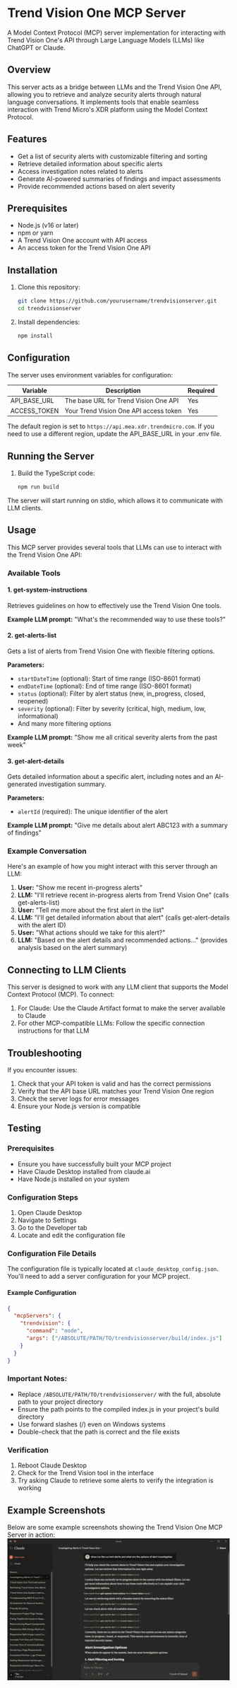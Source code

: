 # Trend Vision One MCP Server

A Model Context Protocol (MCP) server implementation for interacting with Trend Vision One's API through Large Language Models (LLMs) like ChatGPT or Claude.

## Overview

This server acts as a bridge between LLMs and the Trend Vision One API, allowing you to retrieve and analyze security alerts through natural language conversations. It implements tools that enable seamless interaction with Trend Micro's XDR platform using the Model Context Protocol.

## Features

- Get a list of security alerts with customizable filtering and sorting
- Retrieve detailed information about specific alerts
- Access investigation notes related to alerts
- Generate AI-powered summaries of findings and impact assessments
- Provide recommended actions based on alert severity

## Prerequisites

- Node.js (v16 or later)
- npm or yarn
- A Trend Vision One account with API access
- An access token for the Trend Vision One API

## Installation

1. Clone this repository:

   ```bash
   git clone https://github.com/yourusername/trendvisionserver.git
   cd trendvisionserver
   ```

2. Install dependencies:

   ```bash
   npm install
   ```

## Configuration

The server uses environment variables for configuration:

| Variable     | Description                            | Required |
| ------------ | -------------------------------------- | -------- |
| API_BASE_URL | The base URL for Trend Vision One API  | Yes      |
| ACCESS_TOKEN | Your Trend Vision One API access token | Yes      |

The default region is set to `https://api.mea.xdr.trendmicro.com`. If you need to use a different region, update the API_BASE_URL in your .env file.

## Running the Server

1. Build the TypeScript code:

   ```bash
   npm run build
   ```

The server will start running on stdio, which allows it to communicate with LLM clients.

## Usage

This MCP server provides several tools that LLMs can use to interact with the Trend Vision One API:

### Available Tools

#### 1. get-system-instructions

Retrieves guidelines on how to effectively use the Trend Vision One tools.

**Example LLM prompt:**
"What's the recommended way to use these tools?"

#### 2. get-alerts-list

Gets a list of alerts from Trend Vision One with flexible filtering options.

**Parameters:**

- `startDateTime` (optional): Start of time range (ISO-8601 format)
- `endDateTime` (optional): End of time range (ISO-8601 format)
- `status` (optional): Filter by alert status (new, in_progress, closed, reopened)
- `severity` (optional): Filter by severity (critical, high, medium, low, informational)
- And many more filtering options

**Example LLM prompt:**
"Show me all critical severity alerts from the past week"

#### 3. get-alert-details

Gets detailed information about a specific alert, including notes and an AI-generated investigation summary.

**Parameters:**

- `alertId` (required): The unique identifier of the alert

**Example LLM prompt:**
"Give me details about alert ABC123 with a summary of findings"

### Example Conversation

Here's an example of how you might interact with this server through an LLM:

1. **User:** "Show me recent in-progress alerts"
2. **LLM:** "I'll retrieve recent in-progress alerts from Trend Vision One" (calls get-alerts-list)
3. **User:** "Tell me more about the first alert in the list"
4. **LLM:** "I'll get detailed information about that alert" (calls get-alert-details with the alert ID)
5. **User:** "What actions should we take for this alert?"
6. **LLM:** "Based on the alert details and recommended actions..." (provides analysis based on the alert summary)

## Connecting to LLM Clients

This server is designed to work with any LLM client that supports the Model Context Protocol (MCP). To connect:

1. For Claude: Use the Claude Artifact format to make the server available to Claude
2. For other MCP-compatible LLMs: Follow the specific connection instructions for that LLM

## Troubleshooting

If you encounter issues:

1. Check that your API token is valid and has the correct permissions
2. Verify that the API base URL matches your Trend Vision One region
3. Check the server logs for error messages
4. Ensure your Node.js version is compatible

## Testing

### Prerequisites

- Ensure you have successfully built your MCP project
- Have Claude Desktop installed from claude.ai
- Have Node.js installed on your system

### Configuration Steps

1. Open Claude Desktop
2. Navigate to Settings
3. Go to the Developer tab
4. Locate and edit the configuration file

### Configuration File Details

The configuration file is typically located at `claude_desktop_config.json`. You'll need to add a server configuration for your MCP project.

#### Example Configuration

```json
{
  "mcpServers": {
    "trendvision": {
      "command": "node",
      "args": ["/ABSOLUTE/PATH/TO/trendvisionserver/build/index.js"]
    }
  }
}
```

### Important Notes:

- Replace `/ABSOLUTE/PATH/TO/trendvisionserver/` with the full, absolute path to your project directory
- Ensure the path points to the compiled index.js in your project's build directory
- Use forward slashes (/) even on Windows systems
- Double-check that the path is correct and the file exists

### Verification

1. Reboot Claude Desktop
2. Check for the Trend Vision tool in the interface
3. Try asking Claude to retrieve some alerts to verify the integration is working

## Example Screenshots

Below are some example screenshots showing the Trend Vision One MCP Server in action:
![Alert List Example](./exampleShoot.png)
